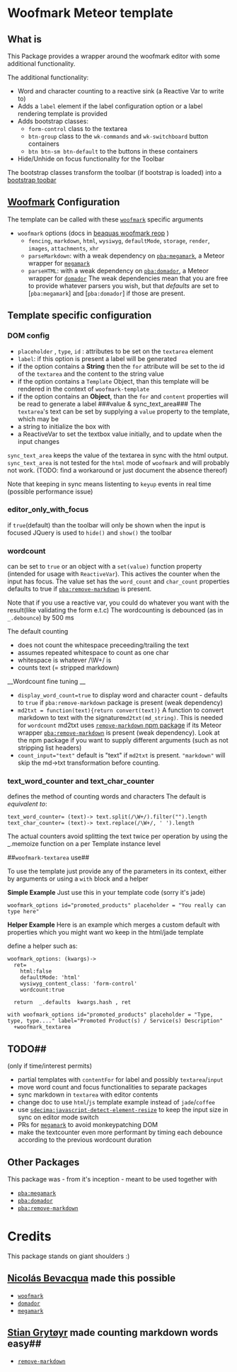 # Woofmark Meteor template

## What is
This Package provides a wrapper around the woofmark editor with some additional functionality.


The additional functionality:

- Word and character counting to a reactive sink (a Reactive Var to write to) 
- Adds a `label` element if the label configuration option or a label rendering template is provided
- Adds bootstrap classes:
  - `form-control` class to the textarea
  - `btn-group` class to the `wk-commands` and `wk-switchboard` button containers
  - `btn btn-sm btn-default` to the buttons in these containers
- Hide/Unhide on focus functionality for the Toolbar

The bootstrap classes transform the toolbar (if bootstrap is loaded) into a [bootstrap toobar](http://getbootstrap.com/components/#btn-groups)


## [Woofmark](https://github.com/bevacqua/woofmark) Configuration
The template can be called with these [`woofmark`](https://github.com/bevacqua/woofmark) specific arguments

- `woofmark` options (docs in [beaquas woofmark reop](https://github.com/bevacqua/woofmark) )
  - `fencing`, `markdown`, `html`, `wysiwyg`, `defaultMode`, `storage`, `render`, `images`, `attachments`, `xhr`
  - `parseMarkdown`:  with a weak dependency on [`pba:megamark`](https://github.com/paulbalomiri/meteor-megamark), a Meteor wrapper for [`megamark`](https://github.com/bevacqua/megamark) 
  - `parseHTML`: with a weak dependency on [`pba:domador`](https://github.com/paulbalomiri/meteor-domador), a Meteor wrapper for [`domador`](https://github.com/bevacqua/domador)
The weak dependencies mean that you are free to provide whatever parsers you wish, but that _defaults_ are set to [`pba:megamark`] and [`pba:domador`] if those are present.
## Template specific configuration

### DOM config ###
- `placeholder` , `type`, `id` : attributes to be set on the `textarea` element
-  `label`: if this option is present a label will be generated
  - if the option contains a **String** then the `for` attribute will be set to the id of the `textarea` and the content to the string value
  - if the option contains a `Template` Object, than this template will be rendered in the context of `woofmark-template`
  - if the option contains an **Object**, than the `for` and `content` properties will be read to generate a label
###value & sync_text_area###
  The `textarea`'s text can be set by supplying a `value` property to the template, which may be
  - a string to initialize the box with
  - a ReactiveVar to set the textbox value initially, and to update when the input changes

  `sync_text_area` keeps the value of the textarea in sync with the html output.
  `sync_text_area` is not tested for the `html` mode of `woofmark` and will probably not work. (TODO: find a workaround or just document the absence thereof) 

  Note that keeping in sync means listenting to `keyup` events in real time (possible performance issue)

### editor_only_with_focus ###
  if `true`(default) than the toolbar will only be shown when the input is focused
  JQuery is used to `hide()` and `show()` the toolbar



### wordcount ###
  can be set to `true` or an object with a `set(value)` function property (intended for usage with `ReactiveVar`).
  This actives the counter when the input has focus.
  The value set has the `word_count` and `char_count` properties
  defaults to true if [`pba:remove-markdown`](https://github.com/paulbalomiri/meteor-remove-markdown) is present.

  Note that if you use a reactive var, you could do whatever you want with the result(like validating the form e.t.c)
  The wordcounting is debounced (as in `_.debounce`) by 500 ms

  The default counting
  - does not count the whitespace preceeding/trailing the text
  - assumes repeated whitespace to count as one char
  - whitespace is whatever /\W+/ is
  - counts text (= stripped markdown)

  __Wordcount fine tuning __
  - `display_word_count=true` to display word and character count - defaults to `true` if `pba:remove-markdown` package is present (weak dependency)
  - `md2txt = function(text){return convert(text)}` A function to convert markdown to text with the signature`md2txt(md_string)`. This is needed for `wordcount`
  md2txt uses [`remove-markdown` npm package](https://github.com/stiang/remove-markdown) if its Meteor wrapper [`pba:remove-markdown`](https://github.com/paulbalomiri/meteor-remove-markdown) is present (weak dependency). Look at the npm package if you want to supply different arguments (such as not stripping list headers)
  - `count_input="text"` default is "text" if `md2txt` is present. `"markdown"` will skip the md->txt transformation before counting.
  

### text_word_counter  and text_char_counter ###
  defines the method of counting words and characters
  The default is _equivalent to_: 
  ```
  text_word_counter= (text)-> text.split(/\W+/).filter("").length
  text_char_counter= (text)-> text.replace(/\W+/, ' ').length
  ```
  The actual counters avoid splitting the text twice per operation by using the _.memoize function on a per Template instance level

##`woofmark-textarea` use##

To use the template just provide any of the parameters in its context, either by arguments or using a   `with` block and a helper

**Simple Example**
Just use this in your template code (sorry it's jade)
```
woofmark_options id="promoted_products" placeholder = "You really can type here" 
```
**Helper Example**
Here is an example which merges a custom default with properties which you might want wo keep in the html/jade template

define a helper such as:
```
woofmark_options: (kwargs)->
  ret=
    html:false
    defaultMode: 'html'
    wysiwyg_content_class: 'form-control'
    wordcount:true 

  return  _.defaults  kwargs.hash , ret
```
```
with woofmark_options id="promoted_products" placeholder = "Type, type, type...." label="Promoted Product(s) / Service(s) Description"
  +woofmark_textarea
```


## TODO##
(only if time/interest permits)

- partial templates with `contentFor` for label and possibly `textarea`/`input`
- move word count and focus functionalities to separate packages
- sync markdown in `textarea` with editor contents
- change doc to use `html`/`js` template example instead of `jade`/`coffee`
- use [`sdecima:javascript-detect-element-resize`](https://github.com/sdecima/javascript-detect-element-resize) to keep the input size in sync on editor mode switch
- PRs for [`megamark`](https://github.com/bevacqua/megamark) to avoid monkeypatching DOM
- make the textcounter even more performant by timing each debounce according to the previous wordcount duration



## Other Packages ##
This package was - from it's inception - meant to be used together with 
- [`pba:megamark`](https://github.com/paulbalomiri/meteor-megamark)
- [`pba:domador`](https://github.com/paulbalomiri/meteor-domador)
- [`pba:remove-markdown`](https://github.com/paulbalomiri/meteor-domador)
# Credits #
This package stands on giant shoulders :)

## [Nicolás Bevacqua](https://github.com/bevacqua) made this possible ##

- [`woofmark`](https://github.com/bevacqua/woofmark)
- [`domador`](https://github.com/bevacqua/domador)
- [`megamark`](https://github.com/bevacqua/megamark) 

## [Stian Grytøyr](https://github.com/stiang) made counting markdown words easy##
- [`remove-markdown`](https://github.com/stiang/remove-markdown)
